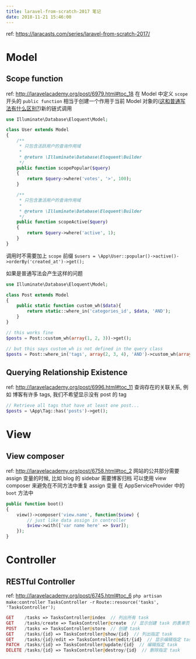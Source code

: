 ```yaml
---
title: laravel-from-scratch-2017 笔记
date: 2018-11-21 15:46:00
---
```

ref: https://laracasts.com/series/laravel-from-scratch-2017/

# Model #

## Scope function ##

ref: http://laravelacademy.org/post/6979.html#toc_18
在 Model 中定义 `scope` 开头的 `public function` 
相当于创建一个作用于当前 Model 对象的([这和普通写法有什么区别?](https://stackoverflow.com/q/15070809/6266737))新的链式调用
``` php
use Illuminate\Database\Eloquent\Model;

class User extends Model
{
    /**
     * 只包含活跃用户的查询作用域
     *
     * @return \Illuminate\Database\Eloquent\Builder
     */
    public function scopePopular($query)
    {
        return $query->where('votes', '>', 100);
    }

    /**
     * 只包含激活用户的查询作用域
     *
     * @return \Illuminate\Database\Eloquent\Builder
     */
    public function scopeActive($query)
    {
        return $query->where('active', 1);
    }
}
```
调用时不需要加上 `scope` 前缀
`$users = \App\User::popular()->active()->orderBy('created_at')->get();`

如果是普通写法会产生这样的问题
``` php
use Illuminate\Database\Eloquent\Model;

class Post extends Model
{
    public static function custom_wh($data){
        return static::where_in('categories_id', $data, 'AND');
    }
}

// this works fine
$posts = Post::custom_wh(array(1, 2, 3))->get();

// but this says custom_wh is not defined in the query class
$posts = Post::where_in('tags', array(2, 3, 4), 'AND')->custom_wh(array(1, 2, 3))->get();

```

## Querying Relationship Existence  ##

ref: http://laravelacademy.org/post/6996.html#toc_11
查询存在的关联关系, 例如
博客有许多 tags, 我们不希望显示没有 post 的 tag
```php
// Retrieve all tags that have at least one post...
$posts = \App\Tag::has('posts')->get();
```


# View #

## View composer ##

ref: http://laravelacademy.org/post/6758.html#toc_2
网站的公共部分需要 assign 变量的时候, 比如 blog 的 sidebar 需要博客归档
可以使用 view composer 来避免在不同方法中重复 assign 变量
在 AppServiceProvider 中的 `boot` 方法中
``` php
public function boot()
{
    view()->composer('view.name', function($view) {
        // just like data assign in controller
        $view->with(['var name here' => $var]);
    });
}
```


# Controller #

## RESTful Controller ##

ref: http://laravelacademy.org/post/6745.html#toc_6
`php artisan make:controller TasksController -r`
`Route::resource('tasks', 'TasksController');`
``` php
GET    /tasks => TasksController@index  // 列出所有 task
GET    /tasks/create => TasksController@create  // 显示创建 task 的表单页
POST   /tasks => TasksController@store  // 创建 task
GET    /tasks/{id} => TasksController@show/{id}  // 列出指定 task
GET    /tasks/{id}/edit => TasksController@edit/{id}  // 显示编辑指定 task 的表单页
PATCH  /tasks/{id} => TasksController@update/{id}  // 编辑指定 task
DELETE /tasks/{id} => TasksController@destroy/{id}  // 删除指定 task
```

